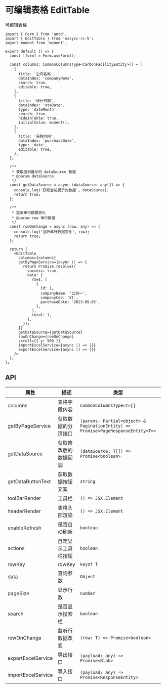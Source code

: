 # 可编辑表格 EditTable

可编辑表格

```tsx
import { Form } from 'antd';
import { EditTable } from 'easycc-rc-5';
import moment from 'moment';

export default () => {
  const [form] = Form.useForm();

  const columns: CommonColumnsType<CarbonFacilityEntity>[] = [
    {
      title: '公司名称',
      dataIndex: 'companyName',
      search: true,
      editable: true,
    },
    {
      title: '统计日期',
      dataIndex: 'staDate',
      type: 'dateMonth',
      search: true,
      hideInTable: true,
      initialValue: moment(),
    },
    {
      title: '采购时间',
      dataIndex: 'purchaseDate',
      type: 'date',
      editable: true,
    },
  ];

  /**
   * 获取当前展示的 dataSource 数据
   * @param dataSource
   */
  const getDataSource = async (dataSource: any[]) => {
    console.log('获取当前展示的数据', dataSource);
    return true;
  };

  /**
   * 监听单行数据变化
   * @param row 单行数据
   */
  const rowOnChange = async (row: any) => {
    console.log('监听单行数据变化', row);
    return true;
  };

  return (
    <EditTable
      columns={columns}
      getByPageService={async () => {
        return Promise.resolve({
          success: true,
          data: {
            rows: [
              {
                id: 1,
                companyName: '公司一',
                companyCde: 'X1',
                purchaseDate: '2023-05-05',
              },
            ],
            total: 1,
          },
        });
      }}
      getDataSource={getDataSource}
      rowOnChange={rowOnChange}
      scroll={{ y: 500 }}
      importExcelService={async () => {}}
      exportExcelService={async () => {}}
    />
  );
};
```

## API

| 属性               | 描述                 | 类型                                                                             | 默认值          |
| ------------------ | -------------------- | -------------------------------------------------------------------------------- | --------------- |
| columns            | 表格字段内容         | `CommonColumnsType<T>[]`                                                         | ---             |
| getByPageService   | 获取数据的分页接口   | `(params: Partial<object> & PaginationEntity) => Promise<PageResponseEntity<T>>` | ---             |
| getDataSource      | 获取修改后的数据回调 | `(dataSource: T[]) => Promise<boolean>`                                          | ---             |
| getDataButtonText  | 获取数据按钮文案     | `string`                                                                         | ---             |
| toolBarRender      | 工具栏               | `() => JSX.Element`                                                              | ---             |
| headerRender       | 表格头部渲染         | `() => JSX.Element`                                                              | ---             |
| enableRefresh      | 是否自动刷新         | `boolean`                                                                        | `true`          |
| actions            | 自定显示工具栏按钮   | `boolean`                                                                        | `计算并保存`    |
| rowKey             | rowKey               | `keyof T`                                                                        | `id`            |
| data               | 查询参数             | `Object`                                                                         | ---             |
| pageSize           | 显示行数             | `number`                                                                         | `MAX_PAGE_SIZE` |
| search             | 是否显示搜索栏       | `boolean`                                                                        | `true`          |
| rowOnChange        | 监听行数据改变       | `(row: T) => Promise<boolean>`                                                   | ---             |
| exportExcelService | 导出接口             | `(payload: any) => Promise<Blob>`                                                | ---             |
| importExcelService | 导入接口             | `(payload: any) => Promise<ResponseEntity>`                                      | ---             |
